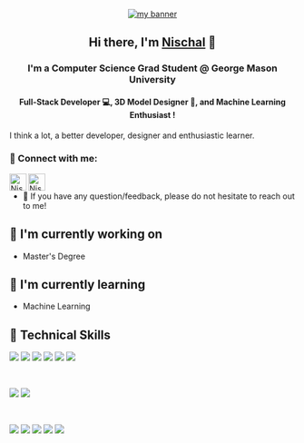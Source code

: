 <p align="center">
  <a href="https://www.yushi.dev/" target="_blank" rel="noreferrer"><img src="https://wallpapercave.com/wp/wp4354492.jpg" alt="my banner"></a>
</p>

<h2 align="center">
Hi there, I'm <a href="https://helixcry.com/" target="_blank" rel="noreferrer">Nischal</a> 👋
</h2>

<h3 align="center">
I'm a Computer Science Grad Student @ George Mason University
</h3>
<h4 align="center">
  Full-Stack Developer 💻, 3D Model Designer 🎨, and Machine Learning Enthusiast !
</h4>

<p>
 I think a lot, a better developer, designer and enthusiastic learner.
</p>

### 🤝 Connect with me:

<a href="https://www.linkedin.com/in/nischal-newar/"><img align="left" src="https://img.icons8.com/external-justicon-lineal-color-justicon/64/000000/external-linkedin-social-media-justicon-lineal-color-justicon.png" alt="Nischal Newar | LinkedIn" width="30px"/></a>
<a href="https://nischalnewar.medium.com/"><img align="left" src="https://img.icons8.com/dusk/128/000000/medium-new.png" alt="Nischal Newar | Medium" width="30px"/></a>
</br>
- 💬 If you have any question/feedback, please do not hesitate to reach out to me!

## 🔭 I'm currently working on

- Master's Degree

## 🌱 I'm currently learning

- Machine Learning 

## 💼 Technical Skills

![](https://img.shields.io/badge/Code-React-informational?style=flat&logo=react&color=61DAFB)
![](https://img.shields.io/badge/Code-Node%20JS-informational?style=flat&logo=Node.js&color=339933)
![](https://img.shields.io/badge/Code-JavaScript-informational?style=flat&logo=JavaScript&color=F7DF1E)
![](https://img.shields.io/badge/Code-Python-informational?style=flat&logo=Python&color=3776AB)
![](https://img.shields.io/badge/Code-HTML5-informational?style=flat&logo=HTML5&color=E34F26)
![](https://img.shields.io/badge/Code-PostgreSQL-informational?style=flat&logo=PostgreSQL&color=336791)

</br>

![](https://img.shields.io/badge/Style-Bootstrap-informational?style=flat&logo=Bootstrap&color=7952B3)
![](https://img.shields.io/badge/Style-CSS3-informational?style=flat&logo=CSS3&color=1572B6)

</br>

![](https://img.shields.io/badge/Tools-NPM-informational?style=flat&logo=NPM&color=CB3837)
![](https://img.shields.io/badge/Tools-Heroku-informational?style=flat&logo=Heroku&color=430098)
![](https://img.shields.io/badge/Tools-Amazon-informational?style=flat&logo=Amazon%20AWS&color=232F3E)
![](https://img.shields.io/badge/Tools-Bitbucket-informational?style=flat&logo=Bitbucket&color=0052CC)
![](https://img.shields.io/badge/Tools-GitHub-informational?style=flat&logo=GitHub&color=181717)
